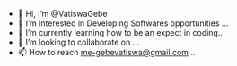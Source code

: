 - 👋 Hi, I’m @VatiswaGebe
- 👀 I’m interested in Developing Softwares opportunities ...
- 🌱 I’m currently learning how to be an expect in coding..
- 💞️ I’m looking to collaborate on ...
- 📫 How to reach me-gebevatiswa@gmail.com ..

<!---
VatiswaGebe/VatiswaGebe is a ✨ special ✨ repository because its `README.md` (this file) appears on your GitHub profile.
You can click the Preview link to take a look at your changes.
--->
